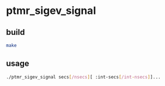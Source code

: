 # ptmr_sigev_signal

## build
```bash
make
```

## usage
```bash
./ptmr_sigev_signal secs[/nsecs][ :int-secs[/int-nsecs]]...
```
